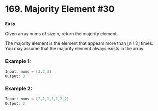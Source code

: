 # 169. Majority Element #30

### `Easy`

Given array nums of size n, return the majority element.

The majority element is the element that appears more than ⌊n / 2⌋ times. You may assume that the majority element always exists in the array.


### Example 1:

```js
Input: nums = [3,2,3]
Output: 3
```

### Example 2:

```js
Input: nums = [2,2,1,1,1,2,2]
Output: 2
```